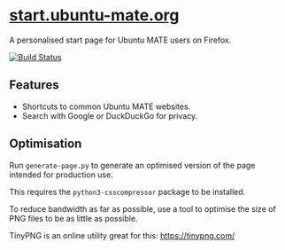 # [start.ubuntu-mate.org](http://start.ubuntu-mate.org)

A personalised start page for Ubuntu MATE users
on Firefox.

[![Build Status](https://semaphoreci.com/api/v1/ubuntu-mate/start-ubuntu-mate-org/branches/master/shields_badge.svg)](https://semaphoreci.com/ubuntu-mate/start-ubuntu-mate-org)

## Features

 * Shortcuts to common Ubuntu MATE websites.
 * Search with Google or DuckDuckGo for privacy.


## Optimisation

Run `generate-page.py` to generate an optimised version of
the page intended for production use.

This requires the `python3-csscompressor` package to be installed.

To reduce bandwidth as far as possible, use a tool
to optimise the size of PNG files to be as little as possible.

TinyPNG is an online utility great for this: https://tinypng.com/